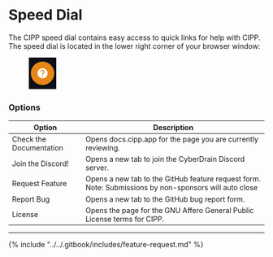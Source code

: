 # Speed Dial

The CIPP speed dial contains easy access to quick links for help with CIPP. The speed dial is located in the lower right corner of your browser window:

<figure><img src="../../.gitbook/assets/cipp_speed_dial.png" alt=""><figcaption></figcaption></figure>



### Options

| Option                  | Description                                                                                           |
| ----------------------- | ----------------------------------------------------------------------------------------------------- |
| Check the Documentation | Opens docs.cipp.app for the page you are currently reviewing.                                         |
| Join the Discord!       | Opens a new tab to join the CyberDrain Discord server.                                                |
| Request Feature         | Opens a new tab to the GitHub feature request form. Note: Submissions by non-sponsors will auto close |
| Report Bug              | Opens a new tab to the GitHub bug report form.                                                        |
| License                 | Opens the page for the GNU Affero General Public License terms for CIPP.                              |

***

{% include "../../.gitbook/includes/feature-request.md" %}
